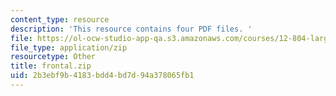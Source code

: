 ```yaml
---
content_type: resource
description: 'This resource contains four PDF files. '
file: https://ol-ocw-studio-app-qa.s3.amazonaws.com/courses/12-804-large-scale-flow-dynamics-lab-fall-2009/2b3ebf9b4183bdd4bd7d94a378065fb1_frontal.zip
file_type: application/zip
resourcetype: Other
title: frontal.zip
uid: 2b3ebf9b-4183-bdd4-bd7d-94a378065fb1
---
```

